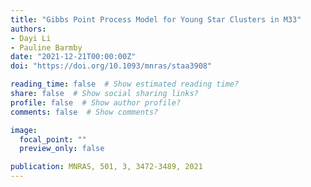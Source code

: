 ```yaml
---
title: "Gibbs Point Process Model for Young Star Clusters in M33"
authors:
- Dayi Li
- Pauline Barmby
date: "2021-12-21T00:00:00Z"
doi: "https://doi.org/10.1093/mnras/staa3908"

reading_time: false  # Show estimated reading time?
share: false  # Show social sharing links?
profile: false  # Show author profile?
comments: false  # Show comments?

image:
  focal_point: ""
  preview_only: false

publication: MNRAS, 501, 3, 3472-3489, 2021
---
```

